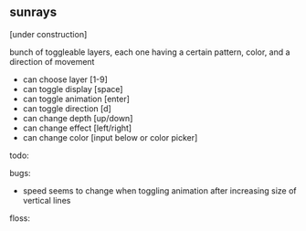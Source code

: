 ## sunrays

[under construction]

bunch of toggleable layers, each one having a certain pattern, color, and a direction of movement

- can choose layer [1-9]
- can toggle display [space]
- can toggle animation [enter]
- can toggle direction [d]
- can change depth [up/down]
- can change effect [left/right]
- can change color [input below or color picker]


todo:

bugs:
  - speed seems to change when toggling animation after increasing size of vertical lines

floss:

